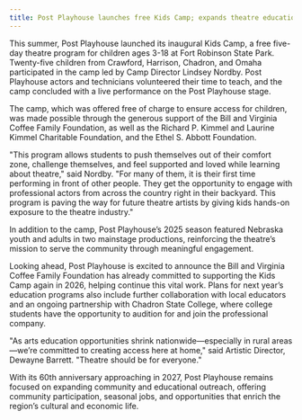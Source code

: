 ```yaml
---
title: Post Playhouse launches free Kids Camp; expands theatre education through 2026
---
```


This summer, Post Playhouse launched its inaugural Kids Camp, a free five-day theatre program for children ages 3-18 at Fort Robinson State Park. Twenty-five children from Crawford, Harrison, Chadron, and Omaha participated in the camp led by Camp Director Lindsey Nordby. Post Playhouse actors and technicians volunteered their time to teach, and the camp concluded with a live performance on the Post Playhouse stage.

The camp, which was offered free of charge to ensure access for children, was made possible through the generous support of the Bill and Virginia Coffee Family Foundation, as well as the Richard P. Kimmel and Laurine Kimmel Charitable Foundation, and the Ethel S. Abbott Foundation.

"This program allows students to push themselves out of their comfort zone, challenge themselves, and feel supported and loved while learning about theatre," said Nordby. "For many of them, it is their first time performing in front of other people. They get the opportunity to engage with professional actors from across the country right in their backyard. This program is paving the way for future theatre artists by giving kids hands-on exposure to the theatre industry."

In addition to the camp, Post Playhouse’s 2025 season featured Nebraska youth and adults in two mainstage productions, reinforcing the theatre’s mission to serve the community through meaningful engagement.

Looking ahead, Post Playhouse is excited to announce the Bill and Virginia Coffee Family Foundation has already committed to supporting the Kids Camp again in 2026, helping continue this vital work. Plans for next year’s education programs also include further collaboration with local educators and an ongoing partnership with Chadron State College, where college students have the opportunity to audition for and join the professional company.

"As arts education opportunities shrink nationwide—especially in rural areas—we’re committed to creating access here at home," said Artistic Director, Dewayne Barrett. "Theatre should be for everyone."

With its 60th anniversary approaching in 2027, Post Playhouse remains focused on expanding community and educational outreach, offering community participation, seasonal jobs, and opportunities that enrich the region’s cultural and economic life.
